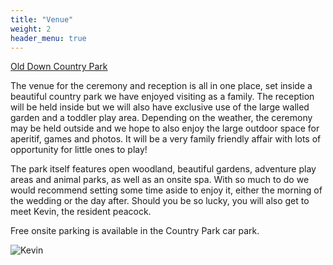 ```yaml
---
title: "Venue"
weight: 2
header_menu: true
---
```


[Old Down Country Park](https://maps.app.goo.gl/69hZK3vFVv2xkM1S6)


The venue for the ceremony and reception is all in one place, set inside a
beautiful country park we have enjoyed visiting as a family. The reception will
be held inside but we will also have exclusive use of the large walled garden
and a toddler play area. Depending on the weather, the ceremony may be held
outside and we hope to also enjoy the large outdoor space for aperitif, games
and photos. It will be a very family friendly affair with lots of opportunity
for little ones to play!

The park itself features open woodland, beautiful gardens, adventure play
areas and animal parks, as well as an onsite spa. With so much to do we would
recommend setting some time aside to enjoy it, either the morning of the wedding
or the day after. Should you be so lucky, you will also get to meet Kevin, the
resident peacock.

Free onsite parking is available in the Country Park car park.

![Kevin](images/kevin.gif)
